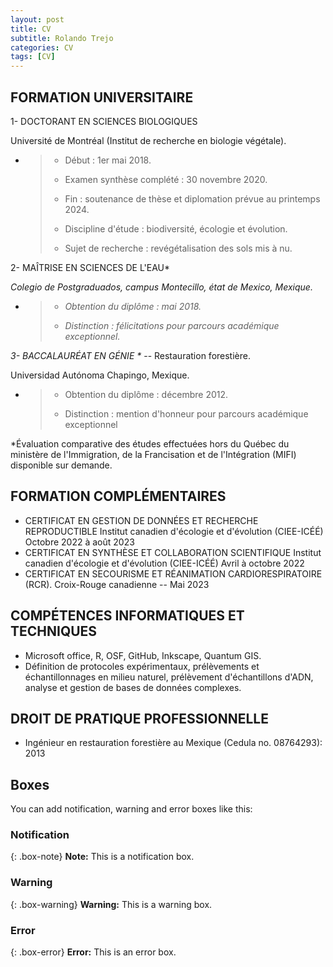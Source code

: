 ```yaml
---
layout: post
title: CV
subtitle: Rolando Trejo
categories: CV
tags: [CV]
---
```


## FORMATION UNIVERSITAIRE

1- DOCTORANT EN SCIENCES BIOLOGIQUES

Université de Montréal (Institut de recherche en biologie végétale). ­

-   <div>

    > -   Début : 1er mai 2018. ­
    >
    > -   Examen synthèse complété : 30 novembre 2020. ­
    >
    > -   Fin : soutenance de thèse et diplomation prévue au printemps 2024. ­
    >
    > -   Discipline d'étude : biodiversité, écologie et évolution. ­
    >
    > -   Sujet de recherche : revégétalisation des sols mis à nu.

    </div>

2- MAÎTRISE EN SCIENCES DE L'EAU\*

*Colegio de Postgraduados, campus Montecillo, état de Mexico, Mexique. ­*

-   <div>

    > -   *Obtention du diplôme : mai 2018. ­*
    >
    > -   *Distinction : félicitations pour parcours académique exceptionnel.*

    </div>

*3- BACCALAURÉAT EN GÉNIE \** -- Restauration forestière.

Universidad Autónoma Chapingo, Mexique. ­

-   <div>

    > -   Obtention du diplôme : décembre 2012. ­
    >
    > -   Distinction : mention d'honneur pour parcours académique exceptionnel

    </div>

\*Évaluation comparative des études effectuées hors du Québec du ministère de l'Immigration, de la Francisation et de l'Intégration (MIFI) disponible sur demande.

## FORMATION COMPLÉMENTAIRES

-   CERTIFICAT EN GESTION DE DONNÉES ET RECHERCHE REPRODUCTIBLE Institut canadien d'écologie et d'évolution (CIEE-ICÉÉ) Octobre 2022 à août 2023
-   CERTIFICAT EN SYNTHÈSE ET COLLABORATION SCIENTIFIQUE Institut canadien d'écologie et d'évolution (CIEE-ICÉÉ) Avril à octobre 2022
-   CERTIFICAT EN SECOURISME ET RÉANIMATION CARDIORESPIRATOIRE (RCR). Croix-Rouge canadienne -- Mai 2023

## COMPÉTENCES INFORMATIQUES ET TECHNIQUES

-   Microsoft office, R, OSF, GitHub, Inkscape, Quantum GIS.
-   Définition de protocoles expérimentaux, prélèvements et échantillonnages en milieu naturel, prélèvement d'échantillons d'ADN, analyse et gestion de bases de données complexes.

## DROIT DE PRATIQUE PROFESSIONNELLE

-	Ingénieur en restauration forestière au Mexique (Cedula no. 08764293): 2013

## Boxes

You can add notification, warning and error boxes like this:

### Notification

{: .box-note} **Note:** This is a notification box.

### Warning

{: .box-warning} **Warning:** This is a warning box.

### Error

{: .box-error} **Error:** This is an error box.
